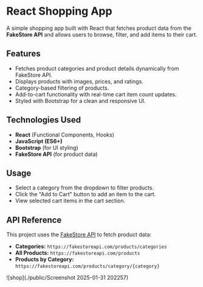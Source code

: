 # React Shopping App

A simple shopping app built with React that fetches product data from the **FakeStore API** and allows users to browse, filter, and add items to their cart.

## Features

- Fetches product categories and product details dynamically from FakeStore API.
- Displays products with images, prices, and ratings.
- Category-based filtering of products.
- Add-to-cart functionality with real-time cart item count updates.
- Styled with Bootstrap for a clean and responsive UI.

## Technologies Used

- **React** (Functional Components, Hooks)
- **JavaScript (ES6+)**
- **Bootstrap** (for UI styling)
- **FakeStore API** (for product data)



## Usage

- Select a category from the dropdown to filter products.
- Click the "Add to Cart" button to add an item to the cart.
- View selected cart items in the cart section.



## API Reference

This project uses the [FakeStore API](https://fakestoreapi.com/) to fetch product data:
- **Categories:** `https://fakestoreapi.com/products/categories`
- **All Products:** `https://fakestoreapi.com/products`
- **Products by Category:** `https://fakestoreapi.com/products/category/{category}`

![shop](./public/Screenshot 2025-01-31 202257)
